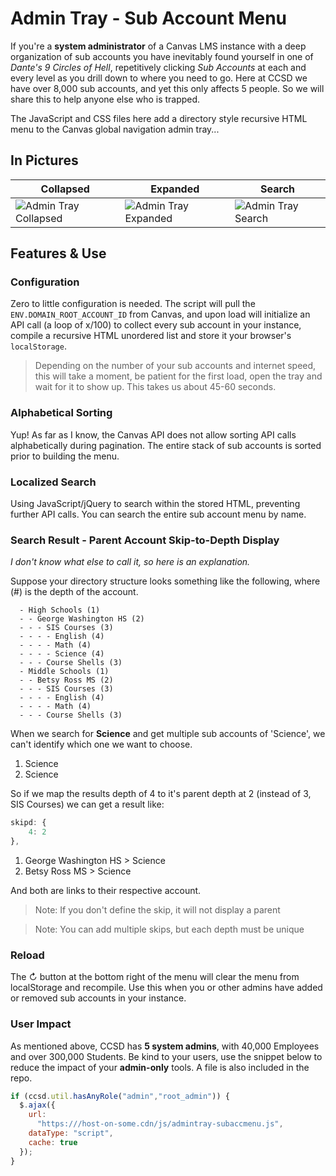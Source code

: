 # Admin Tray - Sub Account Menu

If you're a **system administrator** of a Canvas LMS instance with a deep organization of sub accounts you have inevitably found yourself in one of *Dante's 9 Circles of Hell*, repetitively clicking *Sub Accounts* at each and every level as you drill down to where you need to go. Here at CCSD we have over 8,000 sub accounts, and yet this only affects 5 people. So we will share this to help anyone else who is trapped.

The JavaScript and CSS files here add a directory style recursive HTML menu to the Canvas global navigation admin tray...


## In Pictures


Collapsed | Expanded | Search
------------ | ------------- | -------------
![Admin Tray Collapsed](https://s3-us-west-2.amazonaws.com/ccsd-canvas/git-docs/admintray-collapsed.png) | ![Admin Tray Expanded](https://s3-us-west-2.amazonaws.com/ccsd-canvas/git-docs/admintray-expanded.png) | ![Admin Tray Search](https://s3-us-west-2.amazonaws.com/ccsd-canvas/git-docs/admintray-search.png)



## Features & Use


### Configuration
Zero to little configuration is needed. The script will pull the `ENV.DOMAIN_ROOT_ACCOUNT_ID` from Canvas, and upon load will initialize an API call (a loop of x/100) to collect every sub account in your instance, compile a recursive HTML unordered list and store it your browser's `localStorage`.

> Depending on the number of your sub accounts and internet speed, this will take a moment, be patient for the first load, open the tray and wait for it to show up. This takes us about 45-60 seconds.

### Alphabetical Sorting

Yup! As far as I know, the Canvas API does not allow sorting API calls alphabetically during pagination. The entire stack of sub accounts is sorted prior to building the menu.

### Localized Search
Using JavaScript/jQuery to search within the stored HTML, preventing further API calls. You can search the entire sub account menu by name.

### Search Result - Parent Account Skip-to-Depth Display 
*I don't know what else to call it, so here is an explanation.*

Suppose your directory structure looks something like the following, where (#) is the depth of the account.
    
      - High Schools (1)
      - - George Washington HS (2)
      - - - SIS Courses (3)
      - - - - English (4)
      - - - - Math (4)
      - - - - Science (4)
      - - - Course Shells (3)
      - Middle Schools (1)
      - - Betsy Ross MS (2)
      - - - SIS Courses (3)
      - - - - English (4)
      - - - - Math (4)
      - - - Course Shells (3)

When we search for **Science** and get multiple sub accounts of 'Science', we can't identify which one we want to choose.
      
1. Science
2. Science

So if we map the results depth of 4 to it's parent depth at 2 (instead of 3, SIS Courses) we can get a result like:

```javascript
skipd: {
    4: 2
},
```

1. George Washington HS > Science
2. Betsy Ross MS > Science

And both are links to their respective account.

> Note: If you don't define the skip, it will not display a parent

> Note: You can add multiple skips, but each depth must be unique

### Reload
The ↻ button at the bottom right of the menu will clear the menu from localStorage and recompile. Use this when you or other admins have added or removed sub accounts in your instance.


### User Impact

As mentioned above, CCSD has **5 system admins**, with 40,000 Employees and over 300,000 Students. Be kind to your users, use the snippet below to reduce the impact of your **admin-only** tools. A file is also included in the repo.

```javascript
if (ccsd.util.hasAnyRole("admin","root_admin")) {
  $.ajax({
    url:
      "https:///host-on-some.cdn/js/admintray-subaccmenu.js",
    dataType: "script",
    cache: true
  });
}
```

